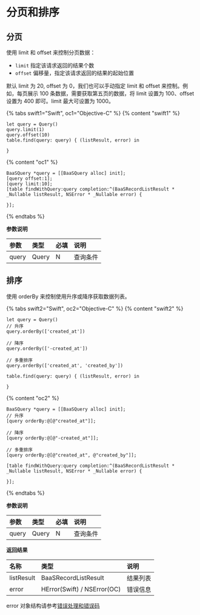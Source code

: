 # 分页和排序

## 分页

使用 limit 和 offset 来控制分页数据：

- `limit`  指定该请求返回的结果个数
- `offset`  偏移量，指定该请求返回的结果的起始位置

默认 limit 为 20, offset 为 0，我们也可以手动指定 limit 和 offset 来控制。例如，每页展示 100 条数据，需要获取第五页的数据，将 limit 设置为 100、offset 设置为 400 即可。limit 最大可设置为 1000。

{% tabs swift1="Swift", oc1="Objective-C" %}
{% content "swift1" %}
```
let query = Query()
query.limit(1)
query.offset(10)
table.find(query: query) { (listResult, error) in
                    
}
```
{% content "oc1" %}
```
BaaSQuery *query = [[BaaSQuery alloc] init];
[query offset:1];
[query limit:10];
[table findWithQuery:query completion:^(BaaSRecordListResult * _Nullable listResult, NSError * _Nullable error) {

}];
```
{% endtabs %}

**参数说明**

|  参数  |  类型   | 必填 | 说明 |
| :----- | :---- | :-- | :-- |
| query | Query |  N  | 查询条件 |

## 排序

使用 orderBy 来控制使用升序或降序获取数据列表。

{% tabs swift2="Swift", oc2="Objective-C" %}
{% content "swift2" %}
```
let query = Query()
// 升序
query.orderBy(['created_at'])

// 降序
query.orderBy(['-created_at'])

// 多重排序
query.orderBy(['created_at', 'created_by'])

table.find(query: query) { (listResult, error) in
                    
}
```
{% content "oc2" %}
```
BaaSQuery *query = [[BaaSQuery alloc] init];
// 升序
[query orderBy:@[@"created_at"]];

// 降序
[query orderBy:@[@"-created_at"]];

// 多重排序
[query orderBy:@[@"created_at", @"created_by"]];

[table findWithQuery:query completion:^(BaaSRecordListResult * _Nullable listResult, NSError * _Nullable error) {

}];
```
{% endtabs %}

**参数说明**

|  参数  |  类型   | 必填 | 说明 |
| :----- | :---- | :-- | :-- |
| query | Query |  N  | 查询条件 |

**返回结果**
 
| 名称      | 类型           | 说明 |
| :------- | :------------  | :------ |
| listResult  | BaaSRecordListResult | 结果列表 |
| error   |  HError(Swift) / NSError(OC) |  错误信息  |

error 对象结构请参考[错误处理和错误码](/ios-sdk/error-code.md)